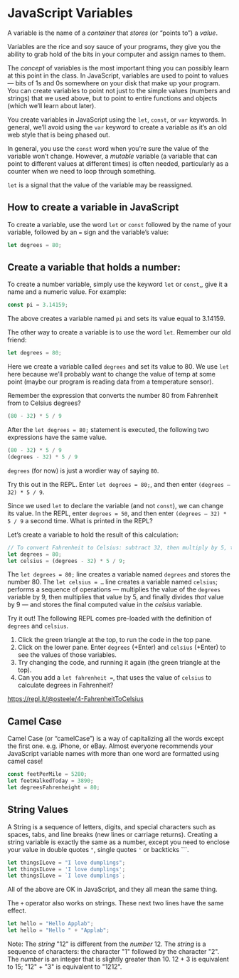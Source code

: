 # JavaScript Variables

A variable is the name of a *container* that *stores* (or “points to”) a *value*.

Variables are the rice and soy sauce of your programs, they give you the ability to grab hold of the bits in your computer and assign names to them.

The *concept* of variables is the most important thing you can possibly learn at this point in the class. In JavaScript, variables are used to point to values — bits of 1s and 0s somewhere on your disk that make up your program. You can create variables to point not just to the simple values (numbers and strings) that we used above, but to point to entire functions and objects (which we’ll learn about later).

You create variables in JavaScript using the `let`, `const`, or `var` keywords. In general, we’ll avoid using the `var` keyword to create a variable as it’s an old web style that is being phased out.

In general, you use the `const` word when you’re sure the value of the variable won’t change. However, a *mutable* variable (a variable that can point to different values at different times) is often needed, particularly as a counter when we need to loop through something.

`let` is a signal that the value of the variable may be reassigned.

## How to create a variable in JavaScript

To create a variable, use the word `let` or `const` followed by the name of your variable, followed by an `=` sign and the variable’s value:

```js
let degrees = 80;
```

## Create a variable that holds a number:

To create a number variable, simply use the keyword `let` or `const`,, give it a name and a numeric value. For example:

```js
const pi = 3.14159;
```

The above creates a variable named `pi` and sets its value equal to 3.14159.

The other way to create a variable is to use the word `let`. Remember our old friend:

```js
let degrees = 80;
```

Here we create a variable called `degrees` and set its value to 80. We use `let` here because we’ll probably want to change the value of temp at some point (maybe our program is reading data from a temperature sensor).

Remember the expression that converts the number 80 from Fahrenheit from to Celsius degrees?

```js
(80 - 32) * 5 / 9
```

After the `let degrees = 80;` statement is executed, the following two expressions have the same value.

```js
(80 - 32) * 5 / 9
(degrees - 32) * 5 / 9
```

`degrees` (for now) is just a wordier way of saying `80`.

Try this out in the REPL. Enter `let degrees = 80;`, and then enter `(degrees — 32) * 5 / 9`.

Since we used `let` to declare the variable (and not `const`), we can change its value. In the REPL, enter `degrees = 50`, and then enter `(degrees — 32) * 5 / 9` a second time. What is printed in the REPL?

Let’s create a variable to hold the result of this calculation:

```js
// To convert Fahrenheit to Celsius: subtract 32, then multiply by 5, then divide by 9
let degrees = 80;
let celsius = (degrees - 32) * 5 / 9;
```

The `let degrees = 80;` line creates a variable named `degrees` and stores the number 80. The `let celsius = …` line creates a variable named `celsius`; performs a sequence of operations — multiplies the value of the `degrees` variable by 9, then multiplies that value by 5, and finally divides *that* value by 9 — and stores the final computed value in the *celsius* variable.

Try it out! The following REPL comes pre-loaded with the definition of `degrees` and `celsius`.

1. Click the green triangle at the top, to run the code in the top pane.
2. Click on the lower pane. Enter `degrees` (+Enter) and `celsius` (+Enter) to
   see the values of those variables.
3. Try changing the code, and running it again (the green triangle at the top).
4. Can you add a `let fahrenheit =`, that uses the value of `celsius` to
   calculate degrees in Fahrenheit?

https://repl.it/@osteele/4-FahrenheitToCelsius

## Camel Case

Camel Case (or “camelCase”) is a way of capitalizing all the words except the first one. e.g. iPhone, or eBay. Almost everyone recommends your JavaScript variable names with more than one word are formatted using camel case!

```js
const feetPerMile = 5280;
let feetWalkedToday = 3890;
let degreesFahrenheight = 80;
```

## String Values

A String is a sequence of letters, digits, and special characters such as spaces, tabs, and line breaks (new lines or carriage returns). Creating a string variable is exactly the same as a number, except you need to enclose your value in double quotes `"`, single quotes `'` or backticks `\``.

```js
let thingsILove = "I love dumplings";
let thingsILove = 'I love dumplings';
let thingsILove = `I love dumplings`;
```

All of the above are OK in JavaScript, and they all mean the same thing.

The `+` operator also works on strings. These next two lines have the same effect.

```js
let hello = "Hello Applab";
let hello = "Hello " + "Applab";
```

Note: The *string* "12" is different from the *number* 12. The *string* is a sequence of characters: the character "1" followed by the character "2". The *number* is an integer that is slightly greater than 10. 12 + 3 is equivalent to 15; "12" + "3" is equivalent to "1212".
